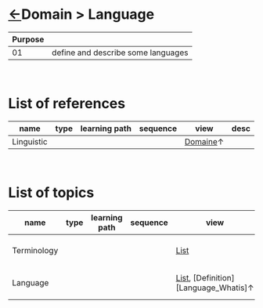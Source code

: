 <head><link rel="stylesheet" href="../md.css"/><script src="../md.js"></script></head>

# [&larr;][Repo_Readme]Domain > Language

[//]: #(Reference)
[Repo_Readme]:  ../README.md

[Inference_Whatis]:     ../doc-common/whatis/inference_whatis.md
[Language_list]:        ./list/language_list.md
[Linguistic_Domain]:    ../doc-linguistic/README.md
[Term_list]:            ./list/term_list.md

|Purpose||
|-|-|
|01|define and describe some languages
<br>


# List of references
|name|type|learning path|sequence|view|desc|
|-|-|-|-|-|-|
|Linguistic||||[Domaine][Linguistic_Domain]&uarr;
<br>

# List of topics
|name|type|learning path|sequence|view|desc|
|-|-|-|-|-|-|
|Terminology||||[List][Term_list]|List this domain's terms
|Language||||[List][Language_list], [Definition][Language_Whatis]&uarr;|List this domain's terms
<br>



